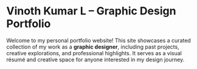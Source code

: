 # Vinoth Kumar L – Graphic Design Portfolio

Welcome to my personal portfolio website! This site showcases a curated collection of my work as a **graphic designer**, including past projects, creative explorations, and professional highlights. It serves as a visual résumé and creative space for anyone interested in my design journey.
